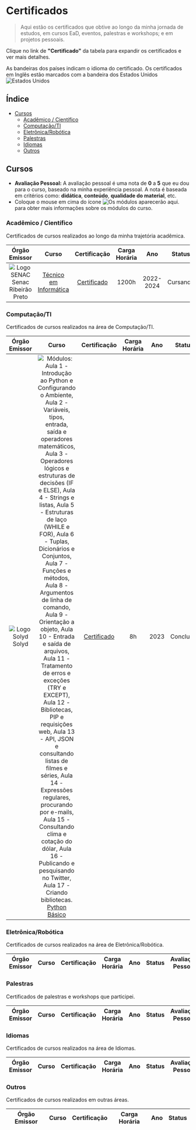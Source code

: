 # Certificados

> Aqui estão os certificados que obtive ao longo da minha jornada de estudos, em cursos EaD, eventos, palestras e workshops; e em projetos pessoais.

Clique no link de **"Certificado"** da tabela para expandir os certificados e ver mais detalhes.

As bandeiras dos países indicam o idioma do certificado. Os certificados em Inglês estão marcados com a bandeira dos Estados Unidos ![][usa]

## Índice

-   [Cursos](#cursos)
    -   [Acadêmico / Científico](#acadêmico--científico)
    -   [Computação/TI](#computaçãoti)
    -   [Eletrônica/Robótica](#eletrônicarobótica)
    -   [Palestras](#palestras)
    -   [Idiomas](#idiomas)
    -   [Outros](#outros)

## Cursos
- **Avaliação Pessoal:** A avaliação pessoal é uma nota de **0** a **5** que eu dou para o curso, baseado na minha experiência pessoal. A nota é baseada em critérios como: **didática**, **conteúdo**, **qualidade do material**, etc.
- Coloque o mouse em cima do ícone ![][info] para obter mais informações sobre os módulos do curso.

### Acadêmico / Científico

Certificados de cursos realizados ao longo da minha trajetória acadêmica.

| Órgão Emissor |                                Curso                                |                                       Certificação                                       | Carga Horária | Ano  | Status | Avaliação Pessoal |
| :-----------: | :-----------------------------------------------------------------: | :--------------------------------------------------------------------------------------: | :-----------: | :--: | :----: | :---------------: |
| ![][senac] Senac Ribeirão Preto | [Técnico em Informática](https://www.sp.senac.br/cursos-tecnicos/curso-tecnico-em-informatica) | [Certificado][1] | 1200h | 2022-2024 | Cursando | ![][nota10]

### Computação/TI

Certificados de cursos realizados na área de Computação/TI.

| Órgão Emissor | Curso | Certificação | Carga Horária | Ano | Status | Avaliação Pessoal |
| :-----------: | :---: | :----------: | :-----------: | :-: | :----: | :---------------: |
| ![][solyd] Solyd | ![][solydpybasico] [Python Básico](https://solyd.com.br/treinamentos/python-basico/) | [Certificado](https://solyd.com.br/verificar/NXLsP48GT9/) | 8h | 2023 | Concluído | ![][nota10]

### Eletrônica/Robótica

Certificados de cursos realizados na área de Eletrônica/Robótica.

| Órgão Emissor | Curso | Certificação | Carga Horária | Ano | Status | Avaliação Pessoal |
| :-----------: | :---: | :----------: | :-----------: | :-: | :----: | :---------------: |

### Palestras

Certificados de palestras e workshops que participei.

| Órgão Emissor | Curso | Certificação | Carga Horária | Ano | Status | Avaliação Pessoal |
| :-----------: | :---: | :----------: | :-----------: | :-: | :----: | :---------------: |

### Idiomas

Certificados de cursos realizados na área de Idiomas.

| Órgão Emissor | Curso | Certificação | Carga Horária | Ano | Status | Avaliação Pessoal |
| :-----------: | :---: | :----------: | :-----------: | :-: | :----: | :---------------: |

### Outros

Certificados de cursos realizados em outras áreas.

| Órgão Emissor | Curso | Certificação | Carga Horária | Ano | Status |
| :-----------: | :---: | :----------: | :-----------: | :-: | :----: |

<!-- REFERÊNCIAS -->
<!-- Imagens -->

[senac]: /assets/senac_logo.png "Logo SENAC"
[solyd]: /assets/logo-solyd.png "Logo Solyd"

<!-- Idiomas -->
[usa]: /assets/united-states.png "Estados Unidos"

<!-- [img-certificado]: https://img.shields.io/badge/Certificado-000000?style=for-the-badge&logo=appveyor
 -->

<!-- Links/Certificados -->
[1]: /Acadêmico/SENAC_Tec_Informática.pdf "Certificado SENAC - Técnico em Informática"

<!-- Notas (estrelas) -->
[nota1]: assets/n1.png "0.5"
[nota2]: assets/n2.png "1.0"
[nota3]: assets/n3.png "1.5"
[nota4]: assets/n4.png "2.0"
[nota5]: assets/n5.png "2.5"
[nota6]: assets/n6.png "3.0"
[nota7]: assets/n7.png "3.5"
[nota8]: assets/n8.png "4.0"
[nota9]: assets/n9.png "4.5"
[nota10]: assets/n10.png "5.0"

<!-- Informações sobre os módulos dos cursos --- Regex: (Módulos:)?\n?\d+ - (.*)\n? -->
[info]: /assets/info.png "Os módulos aparecerão aqui."
[solydpybasico]: /assets/info.png "Módulos: &#013; Aula 1 - Introdução ao Python e Configurando o Ambiente,&#013; Aula 2 - Variáveis, tipos, entrada, saída e operadores matemáticos,&#013; Aula 3 - Operadores lógicos e estruturas de decisões (IF e ELSE),&#013; Aula 4 - Strings e listas,&#013; Aula 5 - Estruturas de laço (WHILE e FOR),&#013; Aula 6 - Tuplas, Dicionários e Conjuntos,&#013; Aula 7 - Funções e métodos,&#013; Aula 8 - Argumentos de linha de comando,&#013; Aula 9 - Orientação a objeto,&#013; Aula 10 - Entrada e saída de arquivos,&#013; Aula 11 - Tratamento de erros e exceções (TRY e EXCEPT),&#013; Aula 12 - Bibliotecas, PIP e requisições web,&#013; Aula 13 - API, JSON e consultando listas de filmes e séries,&#013; Aula 14 - Expressões regulares, procurando por e-mails,&#013; Aula 15 - Consultando clima e cotação do dólar,&#013; Aula 16 - Publicando e pesquisando no Twitter,&#013; Aula 17 - Criando bibliotecas.&#013;"
